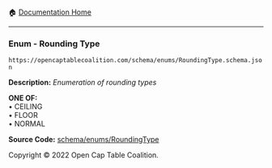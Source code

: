 :house: [Documentation Home](/docs/README.md)

---

### Enum - Rounding Type

`https://opencaptablecoalition.com/schema/enums/RoundingType.schema.json`

**Description:** _Enumeration of rounding types_

**ONE OF:**</br>&bull; CEILING </br>&bull; FLOOR </br>&bull; NORMAL

**Source Code:** [schema/enums/RoundingType](/schema/enums/RoundingType.schema.json)

Copyright © 2022 Open Cap Table Coalition.

